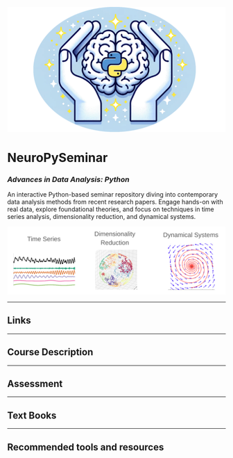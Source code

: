 ![Background](png/NeuroPylogo.png)


# NeuroPySeminar
### *Advances in Data Analysis: Python*

An interactive Python-based seminar repository diving into contemporary data analysis methods from recent research papers. Engage hands-on with real data, explore foundational theories, and focus on techniques in time series analysis, dimensionality reduction, and dynamical systems.  

![](png/CourseDescription.png)

---
## Links
<!-- include:notes/Links.md -->

---
## Course Description
<!-- include:notes/CourseDescription.md -->

---
## Assessment
<!-- include:notes/Assessment.md -->

---
## Text Books
<!-- include:notes/TextBooks.md -->

---
## Recommended tools and resources
<!-- include:notes/Tools-and-Resources.md -->
